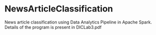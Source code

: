 # NewsArticleClassification
News article classification using Data Analytics Pipeline in Apache Spark. Details of the program is present in DICLab3.pdf
